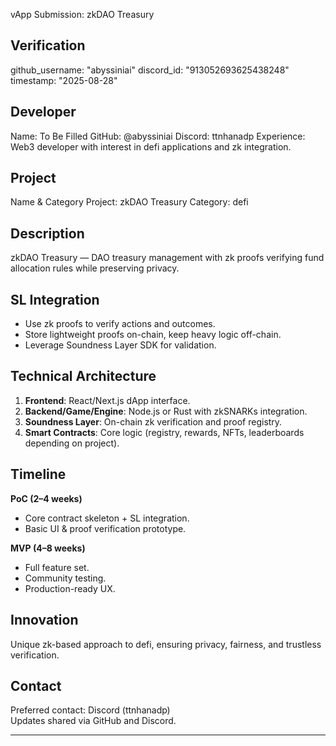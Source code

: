 vApp Submission: zkDAO Treasury

## Verification
github_username: "abyssiniai"
discord_id: "913052693625438248"
timestamp: "2025-08-28"

## Developer
Name: To Be Filled
GitHub: @abyssiniai
Discord: ttnhanadp
Experience: Web3 developer with interest in defi applications and zk integration.

## Project
Name & Category
Project: zkDAO Treasury
Category: defi

## Description
zkDAO Treasury — DAO treasury management with zk proofs verifying fund allocation rules while preserving privacy.

## SL Integration
- Use zk proofs to verify actions and outcomes.  
- Store lightweight proofs on-chain, keep heavy logic off-chain.  
- Leverage Soundness Layer SDK for validation.  

## Technical Architecture
1. **Frontend**: React/Next.js dApp interface.  
2. **Backend/Game/Engine**: Node.js or Rust with zkSNARKs integration.  
3. **Soundness Layer**: On-chain zk verification and proof registry.  
4. **Smart Contracts**: Core logic (registry, rewards, NFTs, leaderboards depending on project).  

## Timeline
**PoC (2–4 weeks)**  
- Core contract skeleton + SL integration.  
- Basic UI & proof verification prototype.  

**MVP (4–8 weeks)**  
- Full feature set.  
- Community testing.  
- Production-ready UX.  

## Innovation
Unique zk-based approach to defi, ensuring privacy, fairness, and trustless verification.  

## Contact
Preferred contact: Discord (ttnhanadp)  
Updates shared via GitHub and Discord.

---
